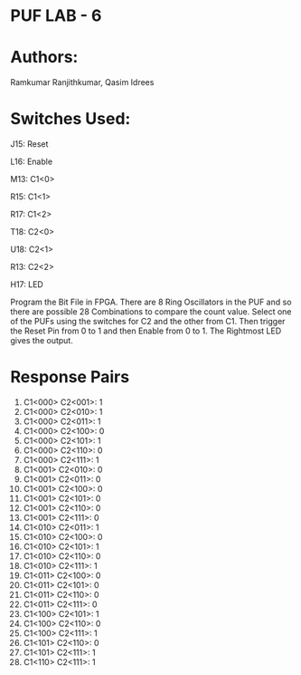 # PUF LAB - 6
# Authors: 
Ramkumar Ranjithkumar, Qasim Idrees

# Switches Used:
J15: Reset

L16: Enable

M13: C1<0>

R15: C1<1>

R17: C1<2>

T18: C2<0>

U18: C2<1>

R13: C2<2>

H17: LED

Program the Bit File in FPGA. There are 8 Ring Oscillators in the PUF and so there are possible 28 Combinations to compare the count value. Select one of the PUFs using the switches for C2 and the other from C1. Then trigger the Reset Pin from 0 to 1 and then Enable from 0 to 1. The Rightmost LED gives the output.

# Response Pairs
1) C1<000> C2<001>: 1
2) C1<000> C2<010>: 1
3) C1<000> C2<011>: 1
4) C1<000> C2<100>: 0
5) C1<000> C2<101>: 1
6) C1<000> C2<110>: 0
7) C1<000> C2<111>: 1
8) C1<001> C2<010>: 0
9) C1<001> C2<011>: 0
10) C1<001> C2<100>: 0
11) C1<001> C2<101>: 0
12) C1<001> C2<110>: 0
13) C1<001> C2<111>: 0
14) C1<010> C2<011>: 1
15) C1<010> C2<100>: 0
16) C1<010> C2<101>: 1
17) C1<010> C2<110>: 0
18) C1<010> C2<111>: 1
19) C1<011> C2<100>: 0
20) C1<011> C2<101>: 0
21) C1<011> C2<110>: 0
22) C1<011> C2<111>: 0
23) C1<100> C2<101>: 1
24) C1<100> C2<110>: 0
25) C1<100> C2<111>: 1
26) C1<101> C2<110>: 0
27) C1<101> C2<111>: 1
28) C1<110> C2<111>: 1
